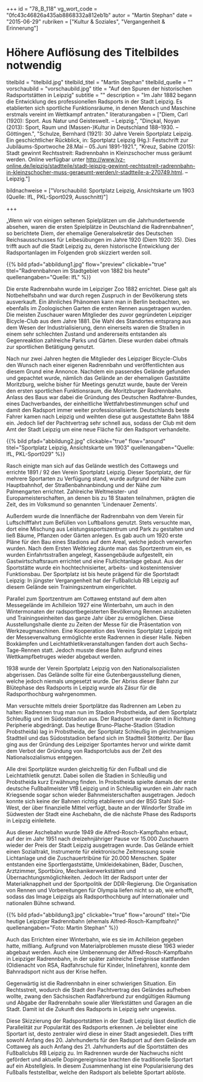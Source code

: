 +++
id = "78_B_118"
vg_wort_code = "0fc43c46826a435ab8868332a812eb1b"
autor = "Martin Stephan"
date = "2015-06-29"
rubriken = ["Kultur & Soziales", "Vergangenheit & Erinnerung"]
# Höhere Auflösung des Titelbildes notwendig
titelbild = "titelbild.jpg"
titelbild_titel = "Martin Stephan"
titelbild_quelle = ""
vorschaubild = "vorschaubild.jpg"
title = "Auf den Spuren der historischen Radsportstätten in Leipzig"
subtitle = ""
description = "Im Jahr 1882 begann die Entwicklung des professionellen Radsports in der Stadt Leipzig. Es etablierten sich sportliche Funktionsräume, in denen Mensch und Maschine erstmals vereint im Wettkampf antraten."
literaturangaben = ["Diem, Carl (1920): Sport. Aus Natur und Geisteswelt. – Leipzig.", "Dinçkal, Noyan (2013): Sport, Raum und (Massen-)Kultur in Deutschland 188–1930. –Göttingen.", "Schulze, Bernhard (1921): 30 Jahre Verein Sportplatz Leipzig. Ein geschichtlicher Rückblick, in: Sportplatz Leipzig (Hg.): Festschrift zur Jubiläums-Sportwoche 28.Mai – 05.Juni 1891-1921.", "Kreuz, Sabine (2015): Stadt gewinnt Rechtsstreit: Radrennbahn in Kleinzschocher muss geräumt werden. Online verfügbar unter http://www.lvz-online.de/leipzig/stadtteile/stadt-leipzig-gewinnt-rechtsstreit-radrennbahn-in-kleinzschocher-muss-geraeumt-werden/r-stadtteile-a-270749.html. – Leipzig."]

bildnachweise = ["Vorschaubild: Sportplatz Leipzig, Ansichtskarte um 1903 (Quelle: IfL, PKL-Sport029, Ausschnitt)"] 

+++

„Wenn wir von einigen seltenen Spielplätzen um die Jahrhundertwende absehen, waren die ersten Spielplätze in Deutschland die Radrennbahnen“, so berichtete Diem, der ehemalige Generalsekretär des Deutschen Reichsausschusses für Leibesübungen im Jahre 1920 (Diem 1920: 35). Dies trifft auch auf die Stadt Leipzig zu, deren historische Entwicklung der Radsportanlagen im Folgenden grob skizziert werden soll.

{{% bild pfad="abbildung1.jpg" flow="preview" clickable="true" titel="Radrennbahnen im Stadtgebiet von 1882 bis heute" quellenangaben="Quelle: IfL" %}}

Die erste Radrennbahn wurde im Leipziger Zoo 1882 errichtet. Diese galt als Notbehelfsbahn und war durch regen Zuspruch in der Bevölkerung stets ausverkauft. Ein ähnliches Phänomen kann man in Berlin beobachten, wo ebenfalls im Zoologischen Garten die ersten Rennen ausgetragen wurden. Die meisten Zuschauer waren Mitglieder des zuvor gegründeten Leipziger Bicycle-Club aus dem Jahre 1881. Die Wahl des Standortes entsprang aus dem Wesen der Industrialisierung, denn einerseits waren die Straßen in einem sehr schlechten Zustand und andererseits entstanden als Gegenreaktion zahlreiche Parks und Gärten. Diese wurden dabei oftmals zur sportlichen Betätigung genutzt.

Nach nur zwei Jahren hegten die Mitglieder des Leipziger Bicycle-Clubs den Wunsch nach einer eigenen Radrennbahn und veröffentlichten aus diesem Grund eine Annonce. Nachdem ein passendes Gelände gefunden und gepachtet wurde, nämlich das Gelände an der ehemaligen Gaststätte Moritzburg, welche bisher für Meetings genutzt wurde, baute der Verein den ersten sportlichen Funktionsraum, die Moritzburger Radrennbahn. Anlass des Baus war dabei die Gründung des Deutschen Radfahrer-Bundes, eines Dachverbandes, der einheitliche Wettfahrbestimmungen schuf und damit den Radsport immer weiter professionalisierte. Deutschlands beste Fahrer kamen nach Leipzig und weihten diese gut ausgestattete Bahn 1884 ein. Jedoch lief der Pachtvertrag sehr schnell aus, sodass der Club mit dem Amt der Stadt Leipzig um eine neue Fläche für den Radsport verhandelte.

{{% bild pfad="abbildung2.jpg" clickable="true" flow="around" titel="Sportplatz Leipzig, Ansichtskarte um 1903" quellenangaben="Quelle: IfL, PKL-Sport029" %}}

Rasch einigte man sich auf das Gelände westlich des Cottawegs und errichte 1891 / 92 den Verein Sportplatz Leipzig. 
Dieser Sportplatz, der für mehrere Sportarten zu Verfügung stand, wurde aufgrund der Nähe zum Hauptbahnhof, der Straßenbahnanbindung und der Nähe zum Palmengarten errichtet. Zahlreiche Weltmeister- und Europameisterschaften, an denen bis zu 18 Staaten teilnahmen, prägten die Zeit, des im Volksmund so genannten 'Lindenauer Zements'. 

Außerdem wurde die Innenfläche der Radrennbahn von dem Verein für Luftschifffahrt zum Befüllen von Luftballons genutzt. Stets versuchte man, dort eine Mischung aus Leistungssportszentrum und Park zu gestalten und ließ Bäume, Pflanzen oder Gärten anlegen. Es gab auch um 1920 erste Pläne für den Bau eines Stadions auf dem Areal, welche jedoch verworfen wurden. Nach dem Ersten Weltkrieg zäunte man das Sportzentrum ein, es wurden Einfahrtsstraßen angelegt, Kassengebäude aufgestellt, ein Gastwirtschaftsraum errichtet und eine Flutlichtanlage gebaut. Aus der Sportstätte wurde ein hochtechnisierter, arbeits- und kostenintensiver Funktionsbau. Der Sportplatz ist bis heute prägend für die Sportstadt Leipzig: In jüngster Vergangenheit hat der Fußballclub RB Leipzig auf diesem Gelände sein Trainingszentrum eingerichtet. 

Parallel zum Sportzentrum am Cottaweg entstand auf dem alten Messegelände im Achilleion 1927 eine Winterbahn, um auch in den Wintermonaten der radsportbegeisterten Bevölkerung Rennen anzubieten und Trainingseinheiten das ganze Jahr über zu ermöglichen. Diese Ausstellungshalle diente zu Zeiten der Messe für die Präsentation von Werkzeugmaschinen. Eine Kooperation des Vereins Sportplatz Leipzig mit der Messeverwaltung ermöglichte erste Radrennen in dieser Halle. Neben Boxkämpfen und Leichtathletikveranstaltungen fanden dort auch Sechs-Tage-Rennen statt. Jedoch musste diese Bahn aufgrund eines Wettkampfbetruges wieder abgebaut werden.

1938 wurde der Verein Sportplatz Leipzig von den Nationalsozialisten abgerissen. Das Gelände sollte für eine Gutenbergausstellung dienen, welche jedoch niemals umgesetzt wurde. Der Abriss dieser Bahn zur Blütephase des Radsports in Leipzig wurde als Zäsur für die Radsporthochburg wahrgenommen.

Man versuchte mittels dreier Sportplätze das Radrennen am Leben zu halten: Radrennen trug man nun im Stadion Probstheida, auf dem Sportplatz Schleußig und im Südoststadion aus. Der Radsport wurde damit in Richtung Peripherie abgedrängt. Das heutige Bruno-Plache-Stadion (Stadion Probstheida) lag in Probstheida, der Sportplatz Schleußig im gleichnamigen Stadtteil und das Südoststadion befand sich im Stadtteil Stötteritz. Der Bau ging aus der Gründung des Leipziger Sportamtes hervor und wirkte damit dem Verbot der Gründung von Radsportclubs aus der Zeit des Nationalsozialismus entgegen.
 
Alle drei Sportplätze wurden gleichzeitig für den Fußball und die Leichtathletik genutzt. Dabei sollen die Stadien in Schleußig und Probstheida kurz Erwähnung finden. In Probstheida spielte damals der erste deutsche Fußballmeister VfB Leipzig und in Schleußig wurden ein Jahr nach Kriegsende sogar schon wieder Bahnmeisterschaften ausgetragen. Jedoch konnte sich keine der Bahnen richtig etablieren und der BSG Stahl Süd-West, der über finanzielle Mittel verfügt, baute an der Windorfer Straße im Südwesten der Stadt eine Aschebahn, die die nächste Phase des Radsports in Leipzig einleitete.

Aus dieser Aschebahn wurde 1949 die Alfred-Rosch-Kampfbahn erbaut, auf der im Jahr 1951 nach dreizehnjähriger Pause vor 15.000 Zuschauern wieder der Preis der Stadt Leipzig ausgetragen wurde. Das Gelände erhielt einen Sozialtrakt, Instrumente für elektronische Zeitmessung sowie Lichtanlage und die Zuschauertribüne für 20.000 Menschen. Später entstanden eine Sportlergaststätte, Umkleidekabinen, Bäder, Duschen, Arztzimmer, Sportbüro, Mechanikerwerkstätten und Übernachtungsmöglichkeiten. Jedoch litt der Radsport unter der Materialknappheit und der Sportpolitik der DDR-Regierung. Die Organisation von Rennen und Vorbereitungen für Olympia liefen nicht so ab, wie erhofft, sodass das Image Leipzigs als Radsporthochburg auf internationaler und nationalen Bühne schwand.

{{% bild pfad="abbildung3.jpg" clickable="true" flow="around" titel="Die heutige Leipziger Radrennbahn (ehemals Alfred-Rosch-Kampfbahn)" quellenangaben="Foto: Martin Stephan" %}}

Auch das Errichten einer Winterbahn, wie es sie im Achilleion gegeben hatte, mißlang. Aufgrund von Materialproblemen musste diese 1963 wieder abgebaut werden. Auch eine Umbenennung der Alfred-Rosch-Kampfbahn in Leipziger Radrennbahn, in der später zahlreiche Ereignisse stattfanden (Oldienacht von RSA, Radfahrschule für Kinder, Inlinefahren), konnte dem Bahnradsport nicht aus der Krise helfen.
 
Gegenwärtig ist die Radrennbahn in einer schwierigen Situation. Ein Rechtsstreit, wodurch die Stadt den Pachtvertrag des Geländes aufheben wollte, zwang den Sächsischen Radfahrerbund zur endgültigen Räumung und Abgabe der Radrennbahn sowie aller Werkstätten und Garagen an die Stadt. Damit ist die Zukunft des Radsports in Leipzig sehr ungewiss.

Diese Skizzierung der Radsportstätten in der Stadt Leipzig lässt deutlich die Parallelität zur Popularität des Radsports erkennen. Je beliebter eine Sportart ist, desto zentraler wird diese in einer Stadt angesiedelt. Dies trifft sowohl Anfang des 20. Jahrhunderts für den Radsport auf dem Gelände am Cottaweg als auch Anfang des 21. Jahrhunderts auf die Sportstätten des Fußballclubs RB Leipzig zu. Im Radrennen wurde der Nachwuchs nicht gefördert und aktuelle Dopingereignisse brachten die traditionelle Sportart auf ein Abstellgleis. In diesem Zusammenhang ist eine Popularisierung des Fußballs feststellbar, welche den Radsport als beliebte Sportart ablöste.

